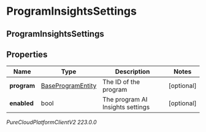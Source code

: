 # ProgramInsightsSettings

## ProgramInsightsSettings

## Properties

|Name | Type | Description | Notes|
|------------ | ------------- | ------------- | -------------|
| **program** | [BaseProgramEntity](BaseProgramEntity) | The ID of the program | [optional] |
| **enabled** | bool | The program AI Insights settings | [optional] |



_PureCloudPlatformClientV2 223.0.0_
